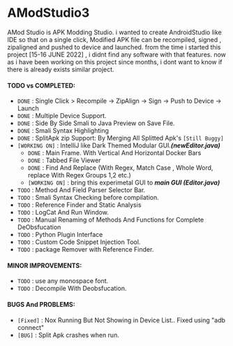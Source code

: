 # AModStudio3

AMod Studio is APK Modding Studio.
i wanted to create AndroidStudio like IDE so that on a single click, Modified APK file can be recompiled, signed , zipaligned and pushed to device and launched.
from the time i started this project [15-16 JUNE 2022] , i didnt find any software with that features. now as i have been working on this project since months, i dont want to know if there is already exists similar project.
#### TODO vs COMPLETED:
- `DONE` : Single Click > Recompile -> ZipAlign -> Sign -> Push to Device -> Launch
- `DONE` : Multiple Device Support.
- `DONE` : Side By Side Smali to Java Preview on Save File.
- `DONE` : Smali Syntax Highlighting
- `DONE` : SplitApk zip Support: By Merging All Splitted Apk's `[Still Buggy]`
- `[WORKING ON]` : IntelliJ like Dark Themed Modular GUI.**_(newEditor.java)_**
    - `DONE` : Main Frame. With Vertical And Horizontal Docker Bars
    - `DONE` : Tabbed File Viewer
    - `DONE` : Find And Replace (With Regex, Match Case , Whole Word, replace With Regex Groups $1,$2 etc.)
    - `[WORKING ON]` : bring this experimetal GUI to _**main GUI (Editor.java)**_
- `TODO` : Method And Field Parser Selector Bar.
- `TODO` : Smali Syntax Checking before compilation.
- `TODO` : Reference Finder and Static Analysis
- `TODO` : LogCat And Run Window.
- `TODO` : Manual Renaming of Methods And Functions for Complete DeObsfucation
- `TODO` : Python Plugin Interface
- `TODO` : Custom Code Snippet Injection Tool.
- `TODO` : package Remover with Reference Finder.
#### MINOR IMPROVEMENTS:
- `TODO` : use any monospace font.
- `TODO` : Decompile With Deobsfucation.
#### BUGS And PROBLEMS:
- `[Fixed]` : Nox Running But Not Showing in Device List.. Fixed using "adb connect"
- `[BUG]` : Split Apk crashes when run.


